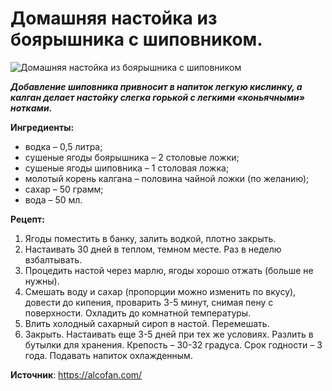 # Домашняя настойка из боярышника с шиповником.

![Домашняя настойка из боярышника с шиповником](/images/Kulinar/Alkogol/boyarka.jpg 'Домашняя настойка из боярышника с шиповником')

_**Добавление шиповника привносит в напиток легкую кислинку, а калган делает настойку слегка горькой с легкими «коньячными» нотками.**_

**Ингредиенты:**

- водка – 0,5 литра;
- сушеные ягоды боярышника – 2 столовые ложки;
- сушеные ягоды шиповника – 1 столовая ложка;
- молотый корень калгана – половина чайной ложки (по желанию);
- сахар – 50 грамм;
- вода – 50 мл.

**Рецепт:**

1. Ягоды поместить в банку, залить водкой, плотно закрыть.
2. Настаивать 30 дней в теплом, темном месте. Раз в неделю взбалтывать.
3. Процедить настой через марлю, ягоды хорошо отжать (больше не нужны).
4. Смешать воду и сахар (пропорции можно изменить по вкусу), довести до кипения, проварить 3-5 минут, снимая пену с поверхности. Охладить до комнатной температуры.
5. Влить холодный сахарный сироп в настой. Перемешать.
6. Закрыть. Настаивать еще 3-5 дней при тех же условиях. Разлить в бутылки для хранения. Крепость – 30-32 градуса. Срок годности – 3 года. Подавать напиток охлажденным.

**Источник**: https://alcofan.com/
